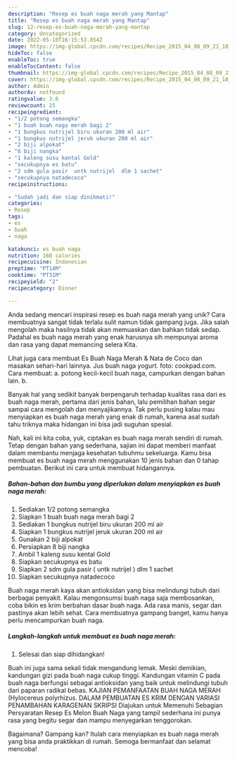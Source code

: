 ```yaml
---
description: "Resep es buah naga merah yang Mantap"
title: "Resep es buah naga merah yang Mantap"
slug: 12-resep-es-buah-naga-merah-yang-mantap
category: Uncategorized
date: 2022-05-10T16:15:53.854Z
image: https://img-global.cpcdn.com/recipes/Recipe_2015_04_08_09_21_18_941_6261c68a5fc7bfda034b/680x482cq70/es-buah-naga-merah-foto-resep-utama.jpg
hideToc: false
enableToc: true
enableTocContent: false
thumbnail: https://img-global.cpcdn.com/recipes/Recipe_2015_04_08_09_21_18_941_6261c68a5fc7bfda034b/680x482cq70/es-buah-naga-merah-foto-resep-utama.jpg
cover: https://img-global.cpcdn.com/recipes/Recipe_2015_04_08_09_21_18_941_6261c68a5fc7bfda034b/680x482cq70/es-buah-naga-merah-foto-resep-utama.jpg
author: Admin
authorAv: notfound
ratingvalue: 3.6
reviewcount: 25
recipeingredient:
- "1/2 potong semangka"
- "1 buah buah naga merah bagi 2"
- "1 bungkus nutrijel biru ukuran 200 ml air"
- "1 bungkus nutrijel jeruk ukuran 200 ml air"
- "2 biji alpokat"
- "8 biji nangka"
- "1 kaleng susu kental Gold"
- "secukupnya es batu"
- "2 sdm gula pasir  untk nutrijel  dlm 1 sachet"
- "secukupnya natadecoco"
recipeinstructions:

- "Sudah jadi dan siap dinikmati!"
categories:
- Resep
tags:
- es
- buah
- naga

katakunci: es buah naga 
nutrition: 160 calories
recipecuisine: Indonesian
preptime: "PT14M"
cooktime: "PT31M"
recipeyield: "2"
recipecategory: Dinner

---
```





Anda sedang mencari inspirasi resep es buah naga merah yang unik? Cara membuatnya sangat tidak terlalu sulit namun tidak gampang juga. Jika salah mengolah maka hasilnya tidak akan memuaskan dan bahkan tidak sedap. Padahal es buah naga merah yang enak harusnya sih mempunyai aroma dan rasa yang dapat memancing selera Kita.





Lihat juga cara membuat Es Buah Naga Merah &amp; Nata de Coco dan masakan sehari-hari lainnya. Jus buah naga yogurt. foto: cookpad.com. Cara membuat: a. potong kecil-kecil buah naga, campurkan dengan bahan lain. b.

Banyak hal yang sedikit banyak berpengaruh terhadap kualitas rasa dari es buah naga merah, pertama dari jenis bahan, lalu pemilihan bahan segar sampai cara mengolah dan menyajikannya. Tak perlu pusing kalau mau menyiapkan es buah naga merah yang enak di rumah, karena asal sudah tahu triknya maka hidangan ini bisa jadi suguhan spesial.






Nah, kali ini kita coba, yuk, ciptakan es buah naga merah sendiri di rumah. Tetap dengan bahan yang sederhana, sajian ini dapat memberi manfaat dalam membantu menjaga kesehatan tubuhmu sekeluarga. Kamu bisa membuat es buah naga merah menggunakan 10 jenis bahan dan 0 tahap pembuatan. Berikut ini cara untuk membuat hidangannya.

<!--inarticleads1-->

##### Bahan-bahan dan bumbu yang diperlukan dalam menyiapkan es buah naga merah:

1. Sediakan 1/2 potong semangka
1. Siapkan 1 buah buah naga merah bagi 2
1. Sediakan 1 bungkus nutrijel biru ukuran 200 ml air
1. Siapkan 1 bungkus nutrijel jeruk ukuran 200 ml air
1. Gunakan 2 biji alpokat
1. Persiapkan 8 biji nangka
1. Ambil 1 kaleng susu kental Gold
1. Siapkan secukupnya es batu
1. Siapkan 2 sdm gula pasir ( untk nutrijel ) dlm 1 sachet
1. Siapkan secukupnya natadecoco


Buah naga merah kaya akan antioksidan yang bisa melindungi tubuh dari berbagai penyakit. Kalau mengonsumsi buah naga saja membosankan, coba bikin es krim berbahan dasar buah naga. Ada rasa manis, segar dan pastinya akan lebih sehat. Cara membuatnya gampang banget, kamu hanya perlu mencampurkan buah naga. 

<!--inarticleads2-->

##### Langkah-langkah untuk membuat es buah naga merah:


1. Selesai dan siap dihidangkan!

Buah ini juga sama sekali tidak mengandung lemak. Meski demikian, kandungan gizi pada buah naga cukup tinggi. Kandungan vitamin C pada buah naga berfungsi sebagai antioksidan yang baik untuk melindungi tubuh dari paparan radikal bebas. KAJIAN PEMANFAATAN BUAH NAGA MERAH (Hylocereus polyrhizus. DALAM PEMBUATAN ES KRIM DENGAN VARIASI PENAMBAHAN KARAGENAN SKRIPSI Diajukan untuk Memenuhi Sebagian Persyaratan Resep Es Melon Buah Naga yang tampil sederhana ini punya rasa yang begitu segar dan mampu menyegarkan tenggorokan. 

Bagaimana? Gampang kan? Itulah cara menyiapkan es buah naga merah yang bisa anda praktikkan di rumah. Semoga bermanfaat dan selamat mencoba!
